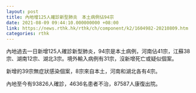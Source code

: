 ```yaml
---
layout: post
title: 內地增125人確診新型肺炎　本土病例佔94宗
date: 2021-08-09 09:44:10.000000000 +08:00
link: https://news.rthk.hk/rthk/ch/component/k2/1604982-20210809.htm
categories: rthk
---
```


內地過去一日新增125人確診新型肺炎，94宗是本土病例，河南佔41宗，江蘇38宗、湖南12宗、湖北3宗。境外輸入病例有31宗，沒新增死亡或疑似個案。

新增的39宗無症狀感染個案，8宗來自本土，河南和湖北各有4宗。

內地至今有93826人確診，4636名患者不治，87587人康復出院。
